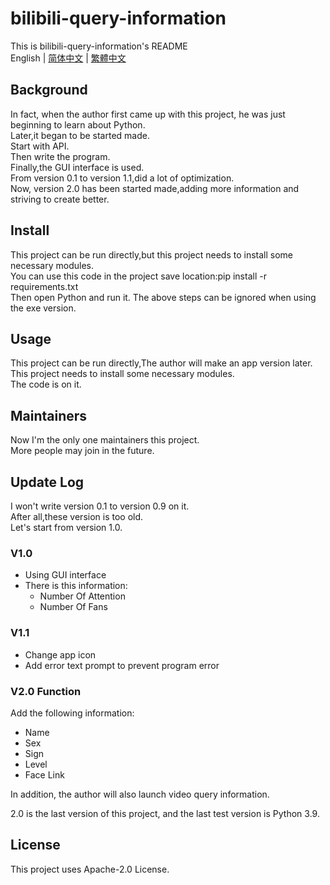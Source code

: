 # bilibili-query-information
This is bilibili-query-information's README  
English | [简体中文](https://github.com/macwinlin-studio/bilibili-query-information/blob/2.0/README-zh.md) | [繁體中文](https://github.com/macwinlin-studio/bilibili-query-information/blob/2.0/README-tc.md)
## Background
In fact, when the author first came up with this project, he was just beginning to learn about Python.  
Later,it began to be started made.  
Start with API.  
Then write the program.  
Finally,the GUI interface is used.  
From version 0.1 to version 1.1,did a lot of optimization.  
Now, version 2.0 has been started made,adding more information and striving to create better.
## Install
This project can be run directly,but this project needs to install some necessary modules.  
You can use this code in the project save location:pip install -r requirements.txt  
Then open Python and run it.
The above steps can be ignored when using the exe version.
## Usage
This project can be run directly,The author will make an app version later.  
This project needs to install some necessary modules.  
The code is on it.
## Maintainers
Now I'm the only one maintainers this project.  
More people may join in the future.
## Update Log
I won't write version 0.1 to version 0.9 on it.  
After all,these version is too old.  
Let's start from version 1.0.
### V1.0
* Using GUI interface
* There is this information:
    * Number Of Attention
    * Number Of Fans
### V1.1
* Change app icon
* Add error text prompt to prevent program error
### V2.0 Function
Add the following information:
* Name
* Sex
* Sign
* Level
* Face Link

In addition, the author will also launch video query information.

2.0 is the last version of this project, and the last test version is Python 3.9.
## License
This project uses Apache-2.0 License.

